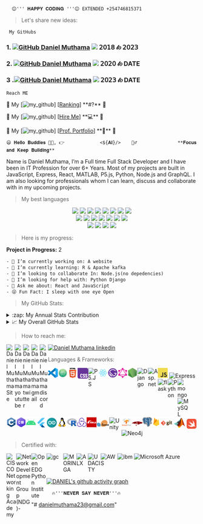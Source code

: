       😊''' 𝐇𝐀𝐏𝐏𝐘 𝐂𝐎𝐃𝐈𝐍𝐆 '''😊 EXTENDED +254746815371
                                                                   
> Let's share new ideas:

     My GitHubs
     
### 1. [![GitHub Daniel Muthama](https://img.shields.io/github/followers/danielmuthama?label=Follow%20Me&style=flat-square)](https://github.com/danielmuthama) <img src="https://visitor-badge.laobi.icu/badge?page_id=danielmuthama-Read.md"> 𝟤𝟢𝟣𝟪 𝓉𝑜 𝟤𝟢𝟤𝟥
### 2. [![GitHub Daniel Muthama](https://img.shields.io/github/followers/ProfLaura?label=Follow%20Me&style=flat-square)](https://github.com/ProfLaura) <img src="https://visitor-badge.laobi.icu/badge?page_id=ProfLaura-Read.md"> 𝟤𝟢𝟤𝟢 𝓉𝑜 DATE
### 3 .[![GitHub Daniel Muthama](https://img.shields.io/github/followers/danielmuthama23?label=Follow%20Me&style=flat-square)](https://github.com/danielmuthama23) <img src="https://visitor-badge.laobi.icu/badge?page_id=danielmuthama23-Read.md"> 𝟤𝟢𝟤𝟥 𝓉𝑜 DATE

    Reach ME

<p align = ""
   <h3 align=""> 🙌 My </h> [<img align="" alt="my_github" width="20px" src="my pictures/git.png" />] [<a href="https://committers.top/kenya" target="_blank" rel="noreferrer">Ranking</a>] **#?** 🙌
</p>
<p align = ""
   <h3 align=""> 🙌 My </h> [<img align="" alt="my_github" width="20px" src="https://cdn3.iconfinder.com/data/icons/inficons/512/linkedin.png" />] [<a href="https://www.linkedin.com/in/daniel-muthama-577b211a5/" target="_blank" rel="noreferrer">Hire Me</a>] **💻** 🙌
</p>
<p align = ""
   <h3 align=""> 🙌 My </h> [<img align="" alt="my_github" width="20px" src="my pictures/dti.jpeg" />] [<a href="https://danielmuthama.github.io/my_portfolio/" target="_blank" rel="noreferrer">Prof. Portfolio</a>] **📖** 🙌
</p>


    😃 𝐇𝐞𝐥𝐥𝐨 𝐁𝐮𝐝𝐝𝐢𝐞𝐬 👋🏻, 👉             <${𝐀𝐈}/>    🚶‍♂️               **𝐅𝐨𝐜𝐮𝐬 𝐚𝐧𝐝 𝐊𝐞𝐞𝐩 𝐁𝐮𝐢𝐥𝐝𝐢𝐧𝐠**
    
<p>
Name is Daniel Muthama, I’m a Full time Full Stack Developer and I have been in IT Profession for over 6+ Years. Most of my projects are built in JavaScript, Express, React, MATLAB, P5.js, Python, Node.js and GraphQL. I am also looking for professionals whom I can learn, discuss and collaborate with in my upcoming projects.
      
> My best languages
 
 <p align="center">
  <img src="https://img.shields.io/badge/Code-JavaScript-informational?style=flat&logo=JavaScript&color=F7DF1E">
  <img src="https://img.shields.io/badge/Code-React-informational?style=flat&logo=react&color=61DAFB">
  <img src="https://img.shields.io/badge/Code-Node.js-informational?style=flat&logo=Node.js&color=3D883B">
  <img src="https://img.shields.io/badge/Code-AdonisJS-informational?style=flat&logo=AdonisJS&color=20004F">
  <img src="https://img.shields.io/badge/Code-HTML5-informational?style=flat&logo=HTML5&color=E34F26">
  <img src="https://img.shields.io/badge/Code-C-informational?style=flat&logo=C&color=A8B9CC">
  <img src="https://img.shields.io/badge/Code-Python-informational?style=flat&logo=Python&color=3776AB">
  <img src="https://img.shields.io/badge/Code-Django-informational?style=flat&logo=Django&color=0F3D2D">
  <br>
  <img src="https://img.shields.io/badge/Tool-Vim-informational?style=flat&logo=Vim&color=3D883B">
  <img src="https://img.shields.io/badge/Tool-PostgreSQL-informational?style=flat&logo=PostgreSQL&color=336791">
  <img src="https://img.shields.io/badge/Tool-NPM-informational?style=flat&logo=NPM&color=CB0000">
  <img src="https://img.shields.io/badge/Tool-Yarn-informational?style=flat&logo=Yarn&color=2C8EBB">
  <img src="https://img.shields.io/badge/Tool-Git-informational?style=flat&logo=Git&color=F05032">
  <img src="https://img.shields.io/badge/Tool-GitHub-informational?style=flat&logo=GitHub&color=181717">
  <img src="https://img.shields.io/badge/Tool-Insomnia-informational?style=flat&logo=Insomnia&color=3E028B">
  <br>
  <img src="https://img.shields.io/badge/Style-CSS3-informational?style=flat&logo=CSS3&color=1572B6">
  <img src="https://img.shields.io/badge/Style-Styled--Components-informational?style=flat&logo=styled-components&color=CC6699">
  <img src="https://img.shields.io/badge/Style-Sass-informational?style=flat&logo=Sass&color=DB7093">
  <img src="https://img.shields.io/badge/Style-Bootstrap-informational?style=flat&logo=Bootstrap&color=7952B3">
   </p>
   
> Here is my progress:

**Project in Progress:** 2
   
    - 🔭 I’m currently working on: A website
    - 🌱 I’m currently learning: R & Apache kafka
    - 👯 I’m looking to collaborate In: Node.js(no depedencies)
    - 🤔 I’m looking for help with: Python Django
    - 💬 Ask me about: React and JavaScript
    - 😜 Fun Fact: I sleep with one eye Open

> My GitHub Stats:
<p>
  <details><summary>:zap: My Annual Stats Contribution </summary>
      
<img align="left" alt="My GitHub Stats" width="350px" src="https://github-readme-stats-kauer3.vercel.app/api?username=danielmuthama23&count_private=true&hide_border=true&show_icons=true&hide_title=true&layout=compact&theme=radical" alt="Daniel's GitHub stats" />
 <img align="" alt="Muthama's Top used languages on Github" width="350px" src="https://github-readme-stats.vercel.app/api/top-langs/?username=danielmuthama23&count_private=true&hide_border=true&hide_title=true&layout=compact&show_icons=true&theme=radical"/></details>
<details><summary>📈 My Overall GitHub Stats</summary>
<img width="300" src="https://metrics.lecoq.io/danielmuthama23" alt="Github Metrics">
<img width="350" src="https://github-readme-streak-stats.herokuapp.com/?user=danielmuthama23" alt="Github Streak Stats"></details>
</p>
 
> How to reach me:

[<img align="left" alt="Daniel Muthama Site" width="22px" src="https://img.icons8.com/cute-clipart/2x/facebook-new.png" />][facebook]
[<img align="left" alt="Daniel Muthama youtube" width="22px" src="https://img.icons8.com/doodle/2x/youtube.png" />][youtube]
[<img align="left" alt="Daniel Muthama twitter" width="22px" src="https://img.icons8.com/cute-clipart/2x/twitter.png" />][twitter]
[<img align="left" alt="Daniel Muthama gmail" width="22px" src="https://img.icons8.com/color/2x/gmail-login.png" />][gmail]
[<img align="left" alt="Daniel Muthama discord" width="22px" src="https://img.icons8.com/cute-clipart/2x/discord-logo.png" />][discord]
[<img align="" alt="Daniel Muthama linkedin" width="22px" src="https://img.icons8.com/cute-clipart/2x/linkedin.png" />][linkedin]</span>
<br/>

> Languages & Frameworks:

<img align="left" alt="Visual Studio Code" width="26px" src="https://raw.githubusercontent.com/github/explore/80688e429a7d4ef2fca1e82350fe8e3517d3494d/topics/visual-studio-code/visual-studio-code.png" />
<img align="left" alt="Atom" width="26px" src="https://raw.githubusercontent.com/github/explore/80688e429a7d4ef2fca1e82350fe8e3517d3494d/topics/atom/atom.png" />
<img align="left" alt="HTML5" width="26px" src="https://raw.githubusercontent.com/github/explore/80688e429a7d4ef2fca1e82350fe8e3517d3494d/topics/html/html.png" />
<img align="left" alt="CSS3" width="28px" src="https://raw.githubusercontent.com/github/explore/80688e429a7d4ef2fca1e82350fe8e3517d3494d/topics/css/css.png" />
<img align="left" alt="P5.JS" width="26px" src="https://miro.medium.com/max/300/1*h9G7gjWQeQVwqkbhHVvOQg.png" />
<img align="" alt="JavaScript" width="26px" src="https://raw.githubusercontent.com/github/explore/80688e429a7d4ef2fca1e82350fe8e3517d3494d/topics/javascript/javascript.png" />
<img align="left" alt="React" width="26px" src="https://raw.githubusercontent.com/github/explore/80688e429a7d4ef2fca1e82350fe8e3517d3494d/topics/react/react.png" />
<img align="left" alt="Gatsby" width="26px" src="https://raw.githubusercontent.com/github/explore/e94815998e4e0713912fed477a1f346ec04c3da2/topics/gatsby/gatsby.png" />
<img align="left" alt="GraphQL" width="26px" src="https://raw.githubusercontent.com/github/explore/80688e429a7d4ef2fca1e82350fe8e3517d3494d/topics/graphql/graphql.png" />
<img align="left" alt="Node.js" width="26px" src="https://raw.githubusercontent.com/github/explore/80688e429a7d4ef2fca1e82350fe8e3517d3494d/topics/nodejs/nodejs.png" />
<img align="left" alt="Django" width="28px" src="https://www.liquidweb.com/wp-content/uploads/2024/03/do-web-development-using-python-django.png" />
<img align="" alt="Express" width="28px" src="my pictures/download.png" />
<img align="left" alt="Asp.net" width="26px" src="https://www.natmarchand.fr/wp-content/uploads/2018/05/asp.net_.jpg" />
<img align="left" alt="flask" width="26px" src="my pictures/images.png" />
<img align="left" alt="Python" width="26px" src="my pictures/download (1).png" />
<img align="left" alt="mongo" width="26px" src="my pictures/Mongo.png" />
<img align="left" alt="MySQL" width="30px" src="https://cdn.freebiesupply.com/logos/large/2x/mysql-logo-svg-vector.svg" />
<img align="" alt="Git" width="30px" src="https://raw.githubusercontent.com/github/explore/80688e429a7d4ef2fca1e82350fe8e3517d3494d/topics/git/git.png" />
<img align="left" alt="C++" width="26px" src="https://raw.githubusercontent.com/github/explore/80688e429a7d4ef2fca1e82350fe8e3517d3494d/topics/cpp/cpp.png" />
<img align="left" alt="C#" width="26px" src="https://raw.githubusercontent.com/github/explore/80688e429a7d4ef2fca1e82350fe8e3517d3494d/topics/csharp/csharp.png" />
<img align="left" alt="Android" width="26px" src="https://raw.githubusercontent.com/github/explore/80688e429a7d4ef2fca1e82350fe8e3517d3494d/topics/android/android.png" />
<img align="left" alt="Flutter" width="28px" src="https://raw.githubusercontent.com/github/explore/cebd63002168a05a6a642f309227eefeccd92950/topics/flutter/flutter.png" />
<img align="left" alt="Arduino" width="28px" src="https://raw.githubusercontent.com/github/explore/80688e429a7d4ef2fca1e82350fe8e3517d3494d/topics/arduino/arduino.png" />
<img align="" alt="Matlab" width="30px" src="https://raw.githubusercontent.com/github/explore/80688e429a7d4ef2fca1e82350fe8e3517d3494d/topics/matlab/matlab.png" />
<img align="left" alt="Linux" width="26px" src="https://raw.githubusercontent.com/github/explore/80688e429a7d4ef2fca1e82350fe8e3517d3494d/topics/linux/linux.png" />
<img align="left" alt="R language" width="26px" src="https://raw.githubusercontent.com/github/explore/80688e429a7d4ef2fca1e82350fe8e3517d3494d/topics/r/r.png" />
<img align="left" alt="Redux" width="26px" src="https://raw.githubusercontent.com/github/explore/80688e429a7d4ef2fca1e82350fe8e3517d3494d/topics/redux/redux.png" />
<img align="left" alt="Ruby" width="26px" src="https://raw.githubusercontent.com/github/explore/80688e429a7d4ef2fca1e82350fe8e3517d3494d/topics/rails/rails.png" />
<img align="left" alt="Scikit-learn" width="34px" src="https://raw.githubusercontent.com/github/explore/80688e429a7d4ef2fca1e82350fe8e3517d3494d/topics/scikit-learn/scikit-learn.png" />
<img align="" alt="Swift" width="26px" src="https://raw.githubusercontent.com/github/explore/80688e429a7d4ef2fca1e82350fe8e3517d3494d/topics/swift/swift.png" />
<img align="left" alt="Unity" width="32px" src="https://blog.desdelinux.net/wp-content/uploads/2020/08/unity-codice-software.jpg" />
<img align="left" alt="Tensorflow" width="26px" src="https://raw.githubusercontent.com/github/explore/80688e429a7d4ef2fca1e82350fe8e3517d3494d/topics/tensorflow/tensorflow.png" />
<img align="left" alt="Moongose" width="30px" src="https://raw.githubusercontent.com/github/explore/80688e429a7d4ef2fca1e82350fe8e3517d3494d/topics/mongoose/mongoose.png" />
<img align="left" alt="PostgreSQL" width="24px" src="https://raw.githubusercontent.com/github/explore/80688e429a7d4ef2fca1e82350fe8e3517d3494d/topics/postgresql/postgresql.png" />
<img align="left" alt="Firebase" width="24px" src="https://raw.githubusercontent.com/github/explore/80688e429a7d4ef2fca1e82350fe8e3517d3494d/topics/firebase/firebase.png" />
<img align="" alt="Neo4j" width="26px" src="https://static-00.iconduck.com/assets.00/neo4j-icon-452x512-b63ajo4a.png" />
<br />


> Certified with:

<img align="left" alt="CISCO Networking Academy" width="26px" src="https://encrypted-tbn0.gstatic.com/images?q=tbn:ANd9GcQv2L5Z634Md0fcxuBweoi1WNvbIwC1Pf4tZP4FJud2RrnjQFOz35eX3QA2TMR6dAm810g&usqp=CAU" />
<img align="left" alt="Network Development Group (NDG)-" width="40px" src="https://www.netdevgroup.com/static/img/ndg_logo.svg" />
<img align="left" alt="Open EDG Python Institute" width="40px" src="https://encrypted-tbn0.gstatic.com/images?q=tbn:ANd9GcQC08Q-mFAyd5oO0VgXAuCmZcA6OnjAof6qKA&s" />
<img align="" alt="Microsoft Azure" width="50px" src="https://logos-world.net/wp-content/uploads/2021/03/Microsoft-Azure-Logo.png" />
<img align="left" alt="gc" width="44px" src="https://encrypted-tbn0.gstatic.com/images?q=tbn:ANd9GcTNRywb6D3M3vuP4UHHpbvxqZkPBExNF7W5_g&s" />
<img align="left" alt="MORINGA" width="35px" src="https://pbs.twimg.com/profile_images/1489569110040141826/ZzZgytR8_400x400.png" />
<img align="left" alt="ALX" width="30px" src="https://static6.tgstat.ru/channels/_0/92/926d46830ed20086ac4ea5b7d6af3552.jpg" />
<img align="left" alt="UDACITY" width="34px" src="https://cdn-images-1.medium.com/max/1200/1*kS6zBDOS5kw0R-SschjLhg.png" />
<img align="left" alt="AWS" width="44px" src="https://a0.awsstatic.com/libra-css/images/logos/aws_logo_smile_1200x630.png" />
<img align="left" alt="ibm" width="44px" src="https://i0.wp.com/www.recruitmenthub.agency/wp-content/uploads/2024/02/ibm_cloud_hero_2-800x450-1.jpeg?fit=800%2C450&ssl=1" />







[gmail]: mailto:danielmuthama23@gmail.com
[facebook]: https://www.facebook.com/dasomtechnologiesinc
[discord]: https://discord.gg/jNTPtz
[website]: https://dasomtechnologiesinc.com
[youtube]: https://www.youtube.com/channel/UCey7Rht0HRNAbpm7AoWdi7Q?view_as=subscriber
[twitter]: https://twitter.com/danielmuthama18
[linkedin]: https://www.linkedin.com/in/daniel-muthama-577b211a5/
[my_github]: https://github.com/danielmuthama
[active_users]: https://commits.top/kenya.html

<br />
<br />
<br />

[![DANIEL's github activity graph](https://github-readme-activity-graph.vercel.app/graph?username=danielmuthama23&theme=dracula)](https://github.com/danielmuthama23/github-readme-activity-graph)

      🔥'''𝐍𝐄𝐕𝐄𝐑 𝐒𝐀𝐘 𝐍𝐄𝐕𝐄𝐑'''🔥
"# danielmuthama23@gmail.com" 
